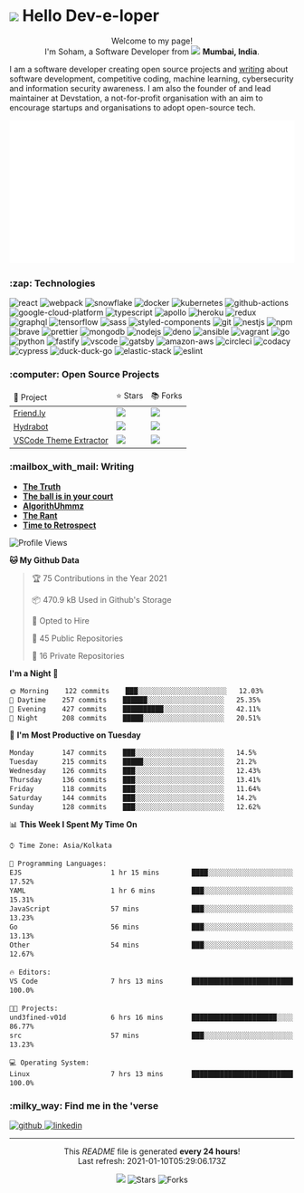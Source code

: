 <h1><img src="https://emojis.slackmojis.com/emojis/images/1531849430/4246/blob-sunglasses.gif?1531849430" width="30"/> Hello Dev-e-loper</h1>

<p align="center">Welcome to my page! </br> I'm Soham, a Software Developer from <img src="https://www.flaticon.com/svg/static/icons/svg/330/330176.svg" width="13"/> <b>Mumbai, India</b>.</p>

<p>
    I am a software developer creating open source projects and 
  <a href="https://sohamp.dev/">writing</a> about software development, 
  competitive coding, machine learning, cybersecurity and information security awareness.
  I am also the founder of and lead maintainer at Devstation, a not-for-profit 
  organisation with an aim to encourage startups and organisations to adopt 
  open-source tech.</p>

<img src="static/banner.svg" alt="banner" />

<!-- TECHNOLOGIES -->
<h3>:zap: Technologies</h3>

<p>
<img alt="react" src="https://img.shields.io/badge/React-black?logo=react&amp;style=plastic" /> <img alt="webpack" src="https://img.shields.io/badge/Webpack-black?logo=webpack&amp;style=plastic" /> <img alt="snowflake" src="https://img.shields.io/badge/Snowflake-black?logo=snowflake&amp;style=plastic" /> <img alt="docker" src="https://img.shields.io/badge/Docker-black?logo=docker&amp;style=plastic" /> <img alt="kubernetes" src="https://img.shields.io/badge/Kubernetes-black?logo=kubernetes&amp;style=plastic" /> <img alt="github-actions" src="https://img.shields.io/badge/Github%20Actions-black?logo=github-actions&amp;style=plastic" /> <img alt="google-cloud-platform" src="https://img.shields.io/badge/GCP-black?logo=google-cloud&amp;style=plastic" /> <img alt="typescript" src="https://img.shields.io/badge/Typescript-black?logo=typescript&amp;style=plastic" /> <img alt="apollo" src="https://img.shields.io/badge/Apollo-black?logo=apollo-graphql&amp;style=plastic" /> <img alt="heroku" src="https://img.shields.io/badge/Heroku-black?logo=heroku&amp;style=plastic" /> <img alt="redux" src="https://img.shields.io/badge/Redux-black?logo=redux&amp;style=plastic" /> <img alt="graphql" src="https://img.shields.io/badge/GraphQL-black?logo=graphql&amp;style=plastic" /> <img alt="tensorflow" src="https://img.shields.io/badge/Tensorflow-black?logo=tensorflow&amp;style=plastic" /> <img alt="sass" src="https://img.shields.io/badge/Sass-black?logo=sass&amp;style=plastic" /> <img alt="styled-components" src="https://img.shields.io/badge/Styled%20components-black?logo=styled-components&amp;style=plastic" /> <img alt="git" src="https://img.shields.io/badge/Git-black?logo=git&amp;style=plastic" /> <img alt="nestjs" src="https://img.shields.io/badge/Nestjs-black?logo=nestjs&amp;style=plastic" /> <img alt="npm" src="https://img.shields.io/badge/npm-black?logo=npm&amp;style=plastic" /> <img alt="brave" src="https://img.shields.io/badge/Brave-black?logo=brave&amp;style=plastic" /> <img alt="prettier" src="https://img.shields.io/badge/Prettier-black?logo=prettier&amp;style=plastic" /> <img alt="mongodb" src="https://img.shields.io/badge/MongoDB-black?logo=mongodb&amp;style=plastic" /> <img alt="nodejs" src="https://img.shields.io/badge/Node.js-black?logo=node.js&amp;style=plastic" /> <img alt="deno" src="https://img.shields.io/badge/Deno-black?logo=deno&amp;style=plastic" /> <img alt="ansible" src="https://img.shields.io/badge/Ansible-black?logo=ansible&amp;style=plastic" /> <img alt="vagrant" src="https://img.shields.io/badge/Vagrant-black?logo=vagrant&amp;style=plastic" /> <img alt="go" src="https://img.shields.io/badge/Go-black?logo=go&amp;style=plastic" /> <img alt="python" src="https://img.shields.io/badge/Python-black?logo=python&amp;style=plastic" /> <img alt="fastify" src="https://img.shields.io/badge/Fastify-black?logo=fastify&amp;style=plastic" /> <img alt="vscode" src="https://img.shields.io/badge/VSCode-black?logo=visual-studio-code&amp;style=plastic" /> <img alt="gatsby" src="https://img.shields.io/badge/Gatsby-black?logo=gatsby&amp;style=plastic" /> <img alt="amazon-aws" src="https://img.shields.io/badge/AWS-black?logo=amazon-aws&amp;style=plastic" /> <img alt="circleci" src="https://img.shields.io/badge/CircleCI-black?logo=circleci&amp;style=plastic" /> <img alt="codacy" src="https://img.shields.io/badge/Codacy-black?logo=codacy&amp;style=plastic" /> <img alt="cypress" src="https://img.shields.io/badge/Cypress-black?logo=cypress&amp;style=plastic" /> <img alt="duck-duck-go" src="https://img.shields.io/badge/DuckDuckGo-black?logo=duckduckgo&amp;style=plastic" /> <img alt="elastic-stack" src="https://img.shields.io/badge/Elastic%20Stack-black?logo=elastic-stack&amp;style=plastic" /> <img alt="eslint" src="https://img.shields.io/badge/ESLint-black?logo=eslint&amp;style=plastic" /> 
</p>

<!-- PROJECTS -->
<h3>:computer: Open Source Projects</h3>

<table>
    <thead>
        <td>🎁 Project </td>
        <td> ⭐ Stars </td>
        <td> 📚 Forks </td>
    </thead>
    <tr>
        <td><a href="https://github.com/und3fined-v01d/Friend.ly">Friend.ly</a></td>
        <td><img src="https://img.shields.io/github/stars/und3fined-v01d/Friend.ly?style=plastic&amp;labelColor=343b41" /></td>
        <td><img src="https://img.shields.io/github/forks/und3fined-v01d/Friend.ly?style=plastic&amp;labelColor=343b41" /></td>
    </tr><tr>
        <td><a href="https://github.com/und3fined-v01d/hydrabot">Hydrabot</a></td>
        <td><img src="https://img.shields.io/github/stars/und3fined-v01d/hydrabot?style=plastic&amp;labelColor=343b41" /></td>
        <td><img src="https://img.shields.io/github/forks/und3fined-v01d/hydrabot?style=plastic&amp;labelColor=343b41" /></td>
    </tr><tr>
        <td><a href="https://github.com/und3fined-v01d/vscode-theme-extractor">VSCode Theme Extractor</a></td>
        <td><img src="https://img.shields.io/github/stars/und3fined-v01d/vscode-theme-extractor?style=plastic&amp;labelColor=343b41" /></td>
        <td><img src="https://img.shields.io/github/forks/und3fined-v01d/vscode-theme-extractor?style=plastic&amp;labelColor=343b41" /></td>
    </tr>
</table>

<!-- POSTS -->
<h3>:mailbox_with_mail: Writing</h3>

<ul>
    <li>
        <a href="https://www.sohamp.dev/blog/2020-12-28-the-truth/"><b>The Truth</b></a>
    </li><li>
        <a href="https://www.sohamp.dev/blog/2020-11-28-the-ball-is-in-your-court/"><b>The ball is in your court</b></a>
    </li><li>
        <a href="https://www.sohamp.dev/blog/2020-10-28-algorithuhmmz/"><b>AlgorithUhmmz</b></a>
    </li><li>
        <a href="https://www.sohamp.dev/blog/2020-10-13-the-rant/"><b>The Rant</b></a>
    </li><li>
        <a href="https://www.sohamp.dev/blog/2020-09-02-time-to-retrospect/"><b>Time to Retrospect</b></a>
    </li>
</ul>

<!--START_SECTION:waka-->
![Profile Views](http://img.shields.io/badge/Profile%20Views-193-blue)

**🐱 My Github Data** 

> 🏆 75 Contributions in the Year 2021
 > 
> 📦 470.9 kB Used in Github's Storage 
 > 
> 💼 Opted to Hire
 > 
> 📜 45 Public Repositories 
 > 
> 🔑 16 Private Repositories  
 > 
**I'm a Night 🦉** 

```text
🌞 Morning    122 commits    ███░░░░░░░░░░░░░░░░░░░░░░   12.03% 
🌆 Daytime    257 commits    ██████░░░░░░░░░░░░░░░░░░░   25.35% 
🌃 Evening    427 commits    ██████████░░░░░░░░░░░░░░░   42.11% 
🌙 Night      208 commits    █████░░░░░░░░░░░░░░░░░░░░   20.51%

```
📅 **I'm Most Productive on Tuesday** 

```text
Monday       147 commits    ███░░░░░░░░░░░░░░░░░░░░░░   14.5% 
Tuesday      215 commits    █████░░░░░░░░░░░░░░░░░░░░   21.2% 
Wednesday    126 commits    ███░░░░░░░░░░░░░░░░░░░░░░   12.43% 
Thursday     136 commits    ███░░░░░░░░░░░░░░░░░░░░░░   13.41% 
Friday       118 commits    ███░░░░░░░░░░░░░░░░░░░░░░   11.64% 
Saturday     144 commits    ███░░░░░░░░░░░░░░░░░░░░░░   14.2% 
Sunday       128 commits    ███░░░░░░░░░░░░░░░░░░░░░░   12.62%

```


📊 **This Week I Spent My Time On** 

```text
⌚︎ Time Zone: Asia/Kolkata

💬 Programming Languages: 
EJS                      1 hr 15 mins        ████░░░░░░░░░░░░░░░░░░░░░   17.52% 
YAML                     1 hr 6 mins         ███░░░░░░░░░░░░░░░░░░░░░░   15.31% 
JavaScript               57 mins             ███░░░░░░░░░░░░░░░░░░░░░░   13.23% 
Go                       56 mins             ███░░░░░░░░░░░░░░░░░░░░░░   13.13% 
Other                    54 mins             ███░░░░░░░░░░░░░░░░░░░░░░   12.67%

🔥 Editors: 
VS Code                  7 hrs 13 mins       █████████████████████████   100.0%

🐱‍💻 Projects: 
und3fined-v01d           6 hrs 16 mins       █████████████████████░░░░   86.77% 
src                      57 mins             ███░░░░░░░░░░░░░░░░░░░░░░   13.23%

💻 Operating System: 
Linux                    7 hrs 13 mins       █████████████████████████   100.0%

```


<!--END_SECTION:waka-->

<!-- SOCIAL -->
<h3>:milky_way: Find me in the 'verse</h3>

<p>
    <a href="https://github.com/und3fined-v01d" target="_blank">
        <img alt="github" src="https://img.shields.io/github/followers/und3fined-v01d?style=social" />
    </a><a href="https://linkedin.com/in/soham-parekh" target="_blank">
        <img alt="linkedin" src="https://img.shields.io/badge/Linkedin-grey?logo=linkedin&amp;style=social" />
    </a>
</p>

<hr />

<!-- FOOTER -->
<p align="center">
    This <i>README</i> file is generated <b>every 24 hours</b>!</br>
    Last refresh: 2021-01-10T05:29:06.173Z<br />
</p>
<p align="center">
    <img src="https://github.com/und3fined-v01d/und3fined-v01d/workflows/README%20build/badge.svg" /> 
    <img alt="Stars" src="https://img.shields.io/github/stars/und3fined-v01d/und3fined-v01d?style=flat-square&labelColor=343b41"/> 
    <img alt="Forks" src="https://img.shields.io/github/forks/und3fined-v01d/und3fined-v01d?style=flat-square&labelColor=343b41"/>
</p>
